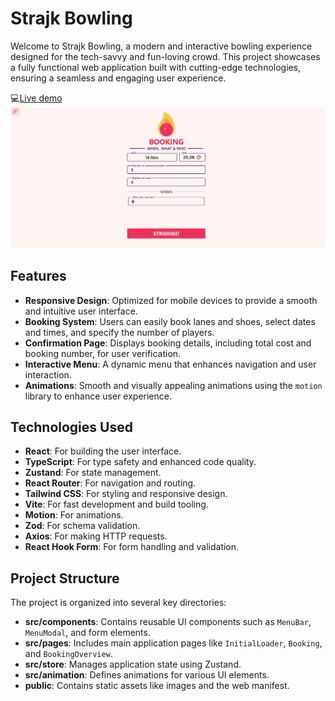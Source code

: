 # Strajk Bowling

Welcome to Strajk Bowling, a modern and interactive bowling experience designed for the tech-savvy and fun-loving crowd. This project showcases a fully functional web application built with cutting-edge technologies, ensuring a seamless and engaging user experience.

💻[Live demo](https://strajk-bowling.vercel.app/)
!['Booking page'](/public/Images/Strajk-bowling.png)

## Features

- **Responsive Design**: Optimized for mobile devices to provide a smooth and intuitive user interface.
- **Booking System**: Users can easily book lanes and shoes, select dates and times, and specify the number of players.
- **Confirmation Page**: Displays booking details, including total cost and booking number, for user verification.
- **Interactive Menu**: A dynamic menu that enhances navigation and user interaction.
- **Animations**: Smooth and visually appealing animations using the `motion` library to enhance user experience.

## Technologies Used

- **React**: For building the user interface.
- **TypeScript**: For type safety and enhanced code quality.
- **Zustand**: For state management.
- **React Router**: For navigation and routing.
- **Tailwind CSS**: For styling and responsive design.
- **Vite**: For fast development and build tooling.
- **Motion**: For animations.
- **Zod**: For schema validation.
- **Axios**: For making HTTP requests.
- **React Hook Form**: For form handling and validation.

## Project Structure

The project is organized into several key directories:

- **src/components**: Contains reusable UI components such as `MenuBar`, `MenuModal`, and form elements.
- **src/pages**: Includes main application pages like `InitialLoader`, `Booking`, and `BookingOverview`.
- **src/store**: Manages application state using Zustand.
- **src/animation**: Defines animations for various UI elements.
- **public**: Contains static assets like images and the web manifest.
